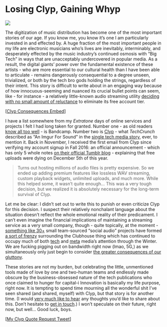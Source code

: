 # Losing Clyp, Gaining Whyp
![](Losing%20Clyp,%20Gaining%20Whyp/Photo%20Mar%204,%202021%20at%20170417.jpg)

The digitization of music distribution has become one of the most important stories of our age. If you know me, you know it’s one I am particularly invested in and effected by. A huge fraction of the most important people in my life are electronic musicians who’s lives are inevitably, interminably, and desperately effected by the music industry’s continued osmosis with “Big Tech” in ways that are unacceptably undercovered in popular media. As a result, the digital giants’ power over the fundamental existence of these artists - who are more essential to our cultural health than I have been able to articulate - remains dangerously consequential to a degree  unseen, trivialized, or both by the tech bro gods holding the strings, regardless of their intent. This story is difficult to write about in an engaging way because of how innocuous-seeming and nuanced its crucial bullet points can seem, like - for instance - a relatively little-known audio streaming utility [deciding with no small amount of reluctance](https://clypblog.tumblr.com/post/636222649313394688/major-changes-coming-to-clyp) to eliminate its free account tier.

[[Clyp Consequences Embed](https://imgur.com/gallery/UlYSvbv)]

I have a list somewhere from my *Extratone* days of online services and projects I felt I had long taken for granted. Number one - as old readers [know all too well](https://bilge.world/bandcamp-streaming-music) - is Bandcamp. Number two is [Clyp](https://clyp.it/) - what *TechCrunch* described as “An Imgur For Sound” in the [single tech media story](https://techcrunch.com/2015/02/06/clyp-wants-to-be-an-imgur-for-sound/), ever, to mention it. Back in November, I received the first email from Clyp since verifying my account signup in Fall 2016: an official announcement - which has only 5 whole notes [on their official Tumblr blog](https://clypblog.tumblr.com/post/636222649313394688/major-changes-coming-to-clyp) - explaining that free uploads were dying on December 5th of this year.

> Turns out hosting millions of audio files is pretty expensive. So we ended up adding premium features like lossless WAV streaming, custom playback widgets, unlimited uploads, and much more. While this helped some, it wasn’t quite enough… This was a very tough decision, but we realized it is absolutely necessary for the long-term survival of Clyp.  

Let me be clear: I didn’t set out to write this to punish or even criticize Clyp for this decision. I suspect their relatively nonchalant language about the situation doesn’t reflect the whole emotional reality of their predicament. I can’t even imagine the financial implications of maintaining a streaming service as a very small company, though - quite topically, at the moment - [something like 30+](https://web-strategist.com/blog/2021/01/30/the-future-of-social-audio-startups-roadmap-business-models-and-a-forecast/) small team-sourced “social audio” projects have formed [a sort of frenzy](https://www.theinformation.com/articles/clubhouse-and-the-future-of-cult-driven-social-platforms?utm_source=ti_app) surrounding the Clubhouse thing which has continued to occupy much of both [tech](http://stratechery.com/2021/clubhouses-inevitability/) and [meta](https://www.niemanlab.org/2021/02/buzzy-social-audio-apps-like-clubhouse-tap-into-the-age-old-appeal-of-the-human-voice/) media’s attention through the Winter. We are fucking pigging out on bandwidth right now (lmao, 5G,) as we simultaneously only just begin to consider [the greater consequences of our gluttony](https://www.newyorker.com/culture/cultural-comment/the-hidden-costs-of-streaming-music).

These stories are not my burden, but celebrating the little, unmentioned tools made of love by one and two-human teams and endlessly made obscure by the business-obsessed nature of the tech publications who once claimed to hunger for capital-i Innovation is basically my life purpose, right now. It is tempting to spend time mourning all the wonderful shit I’ve seen shared (and shared, myself) with Clyp, but that story is for another time. (I would [very much like to hear](https://twitter.com/NeoYokel/status/1367583167473983493) any thoughts you’d like to share about this. Don’t hesitate to [get in touch](mailto:davidblue@extratone.com).) I won’t speculate on their future, right now, but well… Good luck, boys.

[[My Clyp Quote Request Tweet](https://twitter.com/NeoYokel/status/1367583167473983493)]

